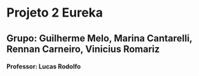 # Projeto 2 Eureka

## Grupo: Guilherme Melo, Marina Cantarelli, Rennan Carneiro, Vinicius Romariz
#### Professor: Lucas Rodolfo
